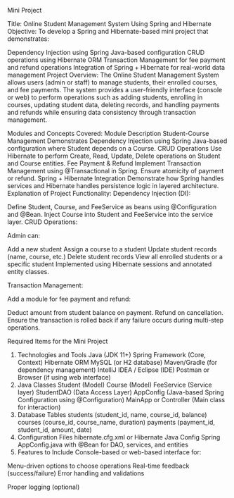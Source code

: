 Mini Project

Title: Online Student Management System Using Spring and Hibernate
Objective:
To develop a Spring and Hibernate-based mini project that demonstrates:

Dependency Injection using Spring Java-based configuration
CRUD operations using Hibernate ORM
Transaction Management for fee payment and refund operations
Integration of Spring + Hibernate for real-world data management
Project Overview:
The Online Student Management System allows users (admin or staff) to manage students, their enrolled courses, and fee payments. The system provides a user-friendly interface (console or web) to perform operations such as adding students, enrolling in courses, updating student data, deleting records, and handling payments and refunds while ensuring data consistency through transaction management.

Modules and Concepts Covered:
Module	Description
Student-Course Management	Demonstrates Dependency Injection using Spring Java-based configuration where Student depends on a Course.
CRUD Operations	Use Hibernate to perform Create, Read, Update, Delete operations on Student and Course entities.
Fee Payment & Refund	Implement Transaction Management using @Transactional in Spring. Ensure atomicity of payment or refund.
Spring + Hibernate Integration	Demonstrate how Spring handles services and Hibernate handles persistence logic in layered architecture.
Explanation of Project Functionality:
Dependency Injection (DI):

Define Student, Course, and FeeService as beans using @Configuration and @Bean.
Inject Course into Student and FeeService into the service layer.
CRUD Operations:

Admin can:

Add a new student
Assign a course to a student
Update student records (name, course, etc.)
Delete student records
View all enrolled students or a specific student
Implemented using Hibernate sessions and annotated entity classes.

Transaction Management:

Add a module for fee payment and refund:

Deduct amount from student balance on payment.
Refund on cancellation.
Ensure the transaction is rolled back if any failure occurs during multi-step operations.

Required Items for the Mini Project
1. Technologies and Tools
Java (JDK 11+)
Spring Framework (Core, Context)
Hibernate ORM
MySQL (or H2 database)
Maven/Gradle (for dependency management)
IntelliJ IDEA / Eclipse (IDE)
Postman or Browser (if using web interface)
2. Java Classes
Student (Model)
Course (Model)
FeeService (Service layer)
StudentDAO (Data Access Layer)
AppConfig (Java-based Spring Configuration using @Configuration)
MainApp or Controller (Main class for interaction)
3. Database Tables
students (student_id, name, course_id, balance)
courses (course_id, course_name, duration)
payments (payment_id, student_id, amount, date)
4. Configuration Files
hibernate.cfg.xml or Hibernate Java Config
Spring AppConfig.java with @Bean for DAO, services, and entities
5. Features to Include
Console-based or web-based interface for:

Menu-driven options to choose operations
Real-time feedback (success/failure)
Error handling and validations

Proper logging (optional)
